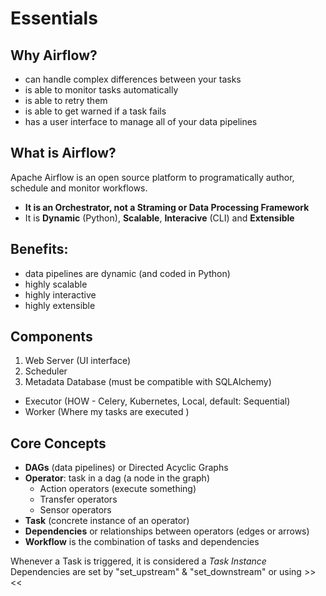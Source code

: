 # Essentials
## Why Airflow?
+ can handle complex differences between your tasks
+ is able to monitor tasks automatically
+ is able to retry them
+ is able to get warned if a task fails
+ has a user interface to manage all of your data pipelines
## What is Airflow?
Apache Airflow is an open source platform to programatically author, schedule and monitor workflows. 
* **It is an Orchestrator, not a Straming or Data Processing Framework**
* It is **Dynamic** (Python), **Scalable**, **Interacive** (CLI) and **Extensible** 

## Benefits:
+ data pipelines are dynamic (and coded in Python)
+ highly scalable
+ highly interactive
+ highly extensible

## Components
1) Web Server (UI interface)
2) Scheduler 
3) Metadata Database (must be compatible with SQLAlchemy)
* Executor (HOW - Celery, Kubernetes, Local, default: Sequential)
* Worker (Where my tasks are executed )

## Core Concepts

+ **DAGs** (data pipelines) or Directed Acyclic Graphs
+ **Operator**: task in a dag (a node in the graph)
    + Action operators (execute something)
    + Transfer operators
    + Sensor operators
+ **Task** (concrete instance of an operator)
+ **Dependencies** or relationships between operators (edges or arrows)
+ **Workflow** is the combination of tasks and dependencies

Whenever a Task is triggered, it is considered a *Task Instance*
Dependencies are set by "set_upstream" & "set_downstream" or using >><<